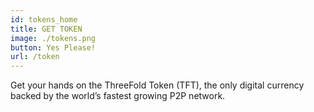 ```yaml
---
id: tokens_home
title: GET TOKEN
image: ./tokens.png
button: Yes Please!
url: /token
---
```


Get your hands on the ThreeFold Token (TFT), the only digital currency backed by the world’s fastest growing P2P network.
